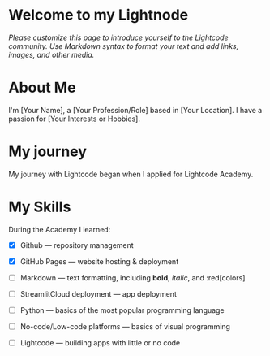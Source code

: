 # Welcome to my Lightnode

_Please customize this page to introduce yourself to the Lightcode community._
_Use Markdown syntax to format your text and add links, images, and other media._

# About Me 

I'm [Your Name], a [Your Profession/Role] based in [Your Location]. I have a passion for [Your Interests or Hobbies].

# My journey
My journey with Lightcode began when I applied for Lightcode Academy.

# My Skills
During the Academy I learned:
- [x] Github — repository management
- [x] GitHub Pages — website hosting & deployment
- [ ] Markdown — text formatting, including **bold**, _italic_, and :red[colors]
- [ ] StreamlitCloud deployment — app deployment
- [ ] Python — basics of the most popular programming language
- [ ] No-code/Low-code platforms — basics of visual programming
- [ ] Lightcode — building apps with little or no code

